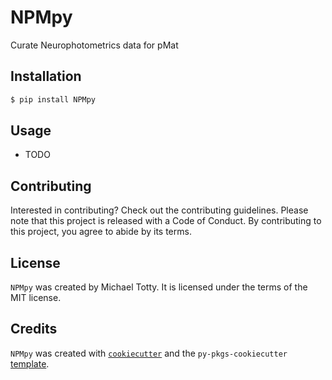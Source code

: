 # NPMpy

Curate Neurophotometrics data for pMat

## Installation

```bash
$ pip install NPMpy
```

## Usage

- TODO

## Contributing

Interested in contributing? Check out the contributing guidelines. Please note that this project is released with a Code of Conduct. By contributing to this project, you agree to abide by its terms.

## License

`NPMpy` was created by Michael Totty. It is licensed under the terms of the MIT license.

## Credits

`NPMpy` was created with [`cookiecutter`](https://cookiecutter.readthedocs.io/en/latest/) and the `py-pkgs-cookiecutter` [template](https://github.com/py-pkgs/py-pkgs-cookiecutter).
